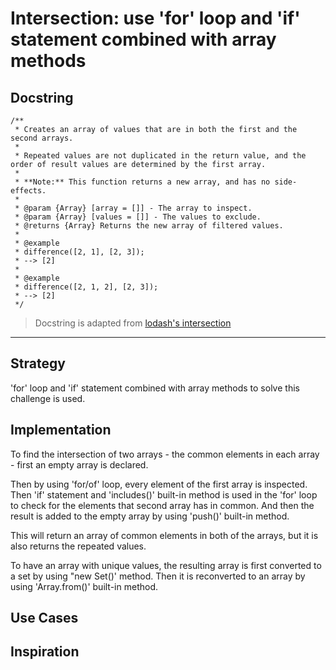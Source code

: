 # Intersection: use 'for' loop and 'if' statement combined with array methods

## Docstring

```JS
/**
 * Creates an array of values that are in both the first and the second arrays.
 *
 * Repeated values are not duplicated in the return value, and the order of result values are determined by the first array.
 *
 * **Note:** This function returns a new array, and has no side-effects.
 *
 * @param {Array} [array = []] - The array to inspect.
 * @param {Array} [values = []] - The values to exclude.
 * @returns {Array} Returns the new array of filtered values.
 *
 * @example
 * difference([2, 1], [2, 3]);
 * --> [2]
 *
 * @example
 * difference([2, 1, 2], [2, 3]);
 * --> [2]
 */
```

> Docstring is adapted from [lodash's intersection](https://github.com/lodash/lodash/blob/4.17.15/lodash.js#L7498)

---

## Strategy

'for' loop and 'if' statement combined with array methods to solve this challenge is used.

## Implementation

To find the intersection of two arrays - the common elements in each array - first an empty array is declared.

Then by using 'for/of' loop, every element of the first array is inspected. Then 'if' statement and 'includes()' built-in method is used in the 'for' loop to check for the elements that second array has in common. And then the result is added to the empty array by using 'push()' built-in method.

This will return an array of common elements in both of the arrays, but it is also returns the repeated values.

To have an array with unique values, the resulting array is first converted to a set by using "new Set()' method. Then it is reconverted to an array by using 'Array.from()' built-in method.
## Use Cases

## Inspiration

